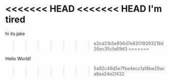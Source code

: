 <<<<<<< HEAD
<<<<<<< HEAD
I'm tired
=======
hi its jake
>>>>>>> e2cd21b5e936d7e82019293218d26ec35cfa69d3
=======




Hello World!
>>>>>>> 5a92c49d5e7fbe4ecc1af8be29aca8aa24e2f432
